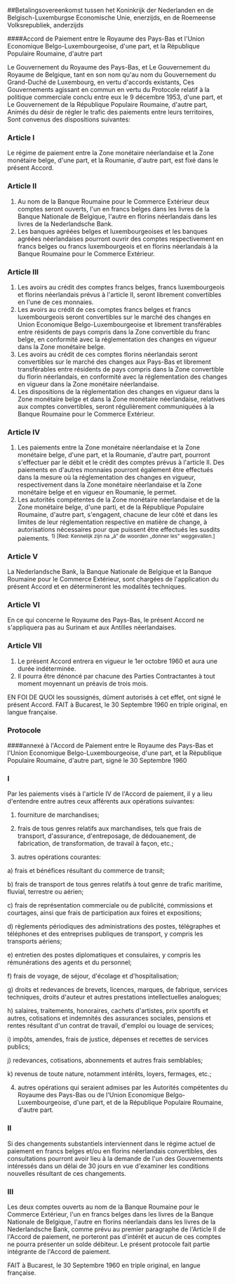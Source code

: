 <meta http-equiv='Content-Type' content='text/html; charset=utf-8' />

##Betalingsovereenkomst tussen het Koninkrijk der Nederlanden en de Belgisch-Luxemburgse Economische Unie, enerzijds, en de Roemeense Volksrepubliek, anderzijds

####Accord de Paiement entre le Royaume des Pays-Bas et l'Union Economique Belgo-Luxembourgeoise, d'une part, et la République Populaire Roumaine, d'autre part

Le Gouvernement du Royaume des Pays-Bas, et Le Gouvernement du Royaume de Belgique, tant en son nom qu'au nom du Gouvernement du Grand-Duché de Luxembourg, en vertu d'accords existants, Ces Gouvernements agissant en commun en vertu du Protocole relatif à la politique commerciale conclu entre eux le 9 décembre 1953, d'une part, et Le Gouvernement de la République Populaire Roumaine, d'autre part, Animés du désir de régler le trafic des paiements entre leurs territoires,   Sont convenus des dispositions suivantes:    

### Article  I  

Le régime de paiement entre la Zone monétaire néerlandaise et la Zone monétaire belge, d'une part, et la Roumanie, d'autre part, est fixé dans le présent Accord.  

### Article  II  

1.  Au nom de la Banque Roumaine pour le Commerce Extérieur deux comptes seront ouverts, l'un en francs belges dans les livres de la Banque Nationale de Belgique, l'autre en florins néerlandais dans les livres de la Nederlandsche Bank.   
2.  Les banques agréées belges et luxembourgeoises et les banques agréées néerlandaises pourront ouvrir des comptes respectivement en francs belges ou francs luxembourgeois et en florins néerlandais à la Banque Roumaine pour le Commerce Extérieur.   

### Article  III  

1.  Les avoirs au crédit des comptes francs belges, francs luxembourgeois et florins néerlandais prévus à l'article II, seront librement convertibles en l'une de ces monnaies.   
2.  Les avoirs au crédit de ces comptes francs belges et francs luxembourgeois seront convertibles sur le marché des changes en Union Economique Belgo-Luxembourgeoise et librement transférables entre résidents de pays compris dans la Zone convertible du franc belge, en conformité avec la réglementation des changes en vigueur dans la Zone monétaire belge.   
3.  Les avoirs au crédit de ces comptes florins néerlandais seront convertibles sur le marché des changes aux Pays-Bas et librement transférables entre résidents de pays compris dans la Zone convertible du florin néerlandais, en conformité avec la réglementation des changes en vigueur dans la Zone monétaire néerlandaise.   
4.  Les dispositions de la réglementation des changes en vigueur dans la Zone monétaire belge et dans la Zone monétaire néerlandaise, relatives aux comptes convertibles, seront régulièrement communiquées à la Banque Roumaine pour le Commerce Extérieur.   

### Article  IV  

1.  Les paiements entre la Zone monétaire néerlandaise et la Zone monétaire belge, d'une part, et la Roumanie, d'autre part, pourront s'effectuer par le débit et le crédit des comptes prévus à l'article II. Des paiements en d'autres monnaies pourront également être effectués dans la mesure où la réglementation des changes en vigueur, respectivement dans la Zone monétaire néerlandaise et la Zone monétaire belge et en vigueur en Roumanie, le permet.   
2.  Les autorités compétentes de la Zone monétaire néerlandaise et de la Zone monétaire belge, d'une parti, et de la République Populaire Roumaine, d'autre part, s'engagent, chacune de leur côté et dans les limites de leur réglementation respective en matière de change, à autorisations nécessaires pour que puissent être effectués les susdits paiements. <sup> 1)  [Red: Kennelijk zijn na „à” de woorden „donner les” weggevallen.]  </sup>   

### Article  V  

La Nederlandsche Bank, la Banque Nationale de Belgique et la Banque Roumaine pour le Commerce Extérieur, sont chargées de l'application du présent Accord et en détermineront les modalités techniques.  

### Article  VI  

En ce qui concerne le Royaume des Pays-Bas, le présent Accord ne s'appliquera pas au Surinam et aux Antilles néerlandaises.  

### Article  VII  

1.  Le présent Accord entrera en vigueur le 1er octobre 1960 et aura une durée indéterminée.   
2.  Il pourra être dénoncé par chacune des Parties Contractantes à tout moment moyennant un préavis de trois mois.   

EN FOI DE QUOI les soussignés, dûment autorisés à cet effet, ont signé le présent Accord. FAIT à Bucarest, le 30 Septembre 1960 en triple original, en langue française.  

### Protocole  

####annexé à l'Accord de Paiement entre le Royaume des Pays-Bas et l'Union Economique Belgo-Luxembourgeoise, d'une part, et la République Populaire Roumaine, d'autre part, signé le 30 Septembre 1960

### I  

Par les paiements visés à l'article IV de l'Accord de paiement, il y a lieu d'entendre entre autres ceux afférents aux opérations suivantes: 

1) fourniture de marchandises;  

2) frais de tous genres relatifs aux marchandises, tels que frais de transport, d'assurance, d'entreposage, de dédouanement, de fabrication, de transformation, de travail à façon, etc.;  

3) autres opérations courantes: 

a) frais et bénéfices résultant du commerce de transit;  

b) frais de transport de tous genres relatifs à tout genre de trafic maritime, fluvial, terrestre ou aérien;  

c) frais de représentation commerciale ou de publicité, commissions et courtages, ainsi que frais de participation aux foires et expositions;  

d) règlements périodiques des administrations des postes, télégraphes et téléphones et des entreprises publiques de transport, y compris les transports aériens;  

e) entretien des postes diplomatiques et consulaires, y compris les rémunérations des agents et du personnel;  

f) frais de voyage, de séjour, d'écolage et d'hospitalisation;  

g) droits et redevances de brevets, licences, marques, de fabrique, services techniques, droits d'auteur et autres prestations intellectuelles analogues;  

h) salaires, traitements, honoraires, cachets d'artistes, prix sportifs et autres, cotisations et indemnités des assurances sociales, pensions et rentes résultant d'un contrat de travail, d'emploi ou louage de services;  

i) impôts, amendes, frais de justice, dépenses et recettes de services publics;  

j) redevances, cotisations, abonnements et autres frais semblables;  

k) revenus de toute nature, notamment intérêts, loyers, fermages, etc.;    

4) autres opérations qui seraient admises par les Autorités compétentes du Royaume des Pays-Bas ou de l'Union Economique Belgo-Luxembourgeoise, d'une part, et de la République Populaire Roumaine, d'autre part.    

### II  

Si des changements substantiels interviennent dans le régime actuel de paiement en francs belges et/ou en florins néerlandais convertibles, des consultations pourront avoir lieu à la demande de l'un des Gouvernements intéressés dans un délai de 30 jours en vue d'examiner les conditions nouvelles résultant de ces changements.  

### III  

Les deux comptes ouverts au nom de la Banque Roumaine pour le Commerce Extérieur, l'un en francs belges dans les livres de la Banque Nationale de Belgique, l'autre en florins néerlandais dans les livres de la Nederlandsche Bank, comme prévu au premier paragraphe de l'Article II de l'Accord de paiement, ne porteront pas d'intérêt et aucun de ces comptes ne pourra présenter un solde débiteur. Le présent protocole fait partie intégrante de l'Accord de paiement.  

FAIT à Bucarest, le 30 Septembre 1960 en triple original, en langue française.  

